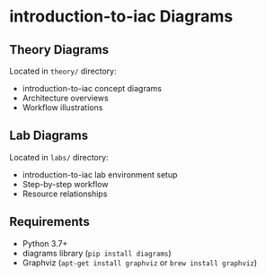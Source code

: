 # introduction-to-iac Diagrams

## Theory Diagrams
Located in `theory/` directory:
- introduction-to-iac concept diagrams
- Architecture overviews
- Workflow illustrations

## Lab Diagrams
Located in `labs/` directory:
- introduction-to-iac lab environment setup
- Step-by-step workflow
- Resource relationships

## Requirements
- Python 3.7+
- diagrams library (`pip install diagrams`)
- Graphviz (`apt-get install graphviz` or `brew install graphviz`)
